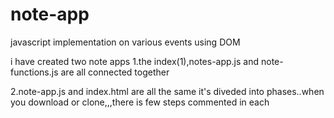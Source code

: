 # note-app
javascript implementation on various events using DOM


i have created two note apps
1.the index(1),notes-app.js and note-functions.js are all connected together

2.note-app.js and index.html are all the same
it's diveded into phases..when you download or clone,,,there is few steps commented in each


